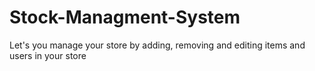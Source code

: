 # Stock-Managment-System
Let's you manage your store by adding, removing and editing items and users in your store
